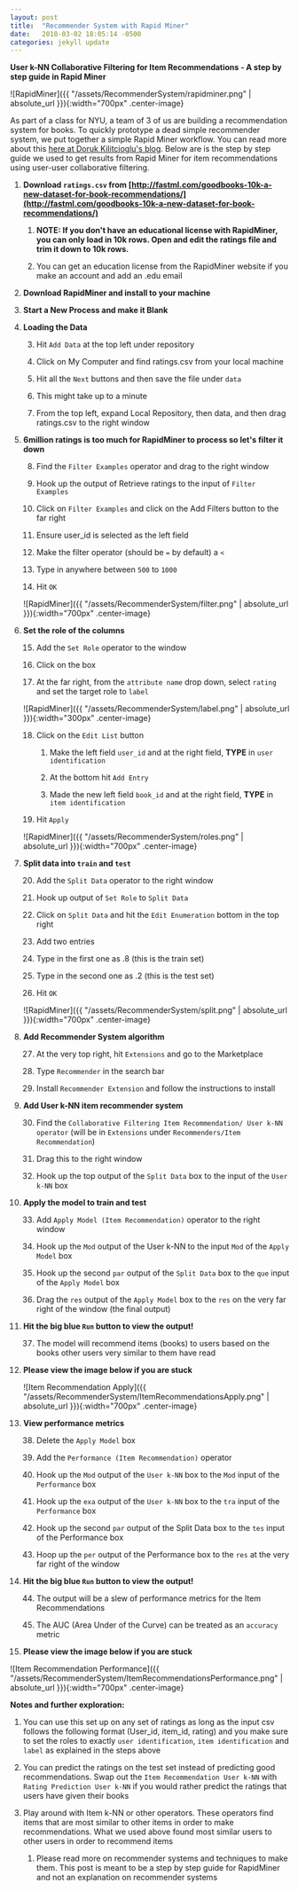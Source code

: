 ```yaml
---
layout: post
title:  "Recommender System with Rapid Miner"
date:   2018-03-02 18:05:14 -0500
categories: jekyll update
---
```

<style type="text/css">
    .center-image
    {
        margin: 0 auto;
        display: block;
    }
</style>

**User k-NN Collaborative Filtering for Item Recommendations - A step by step guide in Rapid Miner**

![RapidMiner]({{ "/assets/RecommenderSystem/rapidminer.png" | absolute_url }}){:width="700px" .center-image}

As part of a class for NYU, a team of 3 of us are building a recommendation system for books. To quickly prototype a dead simple recommender system, we put together a simple Rapid Miner workflow. You can read more about this [here at Doruk Kilitcioglu's blog](https://dorukkilitcioglu.github.io/data-science/2018/03/01/adventures-rapidminer.html). Below are is the step by step guide we used to get results from Rapid Miner for item recommendations using user-user collaborative filtering. 

1. **Download `ratings.csv` from [http://fastml.com/goodbooks-10k-a-new-dataset-for-book-recommendations/](http://fastml.com/goodbooks-10k-a-new-dataset-for-book-recommendations/)**

    1. **NOTE: If you don't have an educational license with RapidMiner, you can only load in 10k rows. Open and edit the ratings file and trim it down to 10k rows.**

    2. You can get an education license from the RapidMiner website if you make an account and add an .edu email

2. **Download RapidMiner and install to your machine**

3. **Start a New Process and make it Blank**

4. **Loading the Data**

    3. Hit `Add Data` at the top left under repository

    4. Click on My Computer and find ratings.csv from your local machine

    5. Hit all the `Next` buttons and then save the file under `data`

    6. This might take up to a minute

    7. From the top left, expand Local Repository, then data, and then drag ratings.csv to the right window

5. **6million ratings is too much for RapidMiner to process so let's filter it down**

    8. Find the `Filter Examples` operator and drag to the right window

    9. Hook up the output of Retrieve ratings to the input of `Filter Examples`

    10. Click on `Filter Examples` and click on the Add Filters button to the far right

    11. Ensure user_id is selected as the left field

    12. Make the filter operator (should be `=` by default) a `<`

    13. Type in anywhere between `500` to `1000`

    14. Hit `OK`

    ![RapidMiner]({{ "/assets/RecommenderSystem/filter.png" | absolute_url }}){:width="700px" .center-image}

6. **Set the role of the columns**

    15. Add the `Set Role` operator to the window

    16. Click on the box

    17. At the far right, from the `attribute name` drop down, select `rating` and set the target role to `label`

    ![RapidMiner]({{ "/assets/RecommenderSystem/label.png" | absolute_url }}){:width="300px" .center-image}

    18. Click on the `Edit List` button

        1. Make the left field `user_id` and at the right field, **TYPE** in `user identification`

        2. At the bottom hit `Add Entry`

        3. Made the new left field `book_id` and at the right field, **TYPE** in `item identification`

    19. Hit `Apply`

    ![RapidMiner]({{ "/assets/RecommenderSystem/roles.png" | absolute_url }}){:width="700px" .center-image}

7. **Split data into `train` and `test`**

    20. Add the `Split Data` operator to the right window

    21. Hook up output of `Set Role` to `Split Data`

    22. Click on `Split Data` and hit the `Edit Enumeration` bottom in the top right

    23. Add two entries

    24. Type in the first one as .8 (this is the train set)

    25. Type in the second one as .2 (this is the test set)

    26. Hit `OK`

    ![RapidMiner]({{ "/assets/RecommenderSystem/split.png" | absolute_url }}){:width="700px" .center-image}

8. **Add Recommender System algorithm**

    27. At the very top right, hit `Extensions` and go to the Marketplace

    28. Type `Recommender` in the search bar

    29. Install `Recommender Extension` and follow the instructions to install

9. **Add User k-NN item recommender system**

    30. Find the `Collaborative Filtering Item Recommendation/ User k-NN operator` (will be in `Extensions` under `Recommenders/Item Recommendation`)

    31. Drag this to the right window

    32. Hook up the top output of the `Split Data` box to the input of the `User k-NN` box

10. **Apply the model to train and test**

    33. Add `Apply Model (Item Recommendation)` operator to the right window

    34. Hook up the `Mod` output of the User k-NN to the input `Mod` of the `Apply Model` box

    35. Hook up the second `par` output of the `Split Data` box to the `que` input of the `Apply Model` box

    36. Drag the `res` output of the `Apply Model` box to the `res` on the very far right of the window (the final output)

11. **Hit the big blue `Run` button to view the output!**

    37. The model will recommend items (books) to users based on the books other users very similar to them have read

12. **Please view the image below if you are stuck**

    ![Item Recommendation Apply]({{ "/assets/RecommenderSystem/ItemRecommendationsApply.png" | absolute_url }}){:width="700px" .center-image}

13. **View performance metrics**

    38. Delete the `Apply Model` box

    39. Add the `Performance (Item Recommendation)` operator

    40. Hook up the `Mod` output of the `User k-NN` box to the `Mod` input of the `Performance` box

    41. Hook up the `exa` output of the `User k-NN` box to the `tra` input of the `Performance` box

    42. Hook up the second `par` output of the Split Data box to the `tes` input of the Performance box

    43. Hoop up the `per` output of the Performance box to the `res` at the very far right of the window

14. **Hit the big blue `Run` button to view the output!**

    44. The output will be a slew of performance metrics for the Item Recommendations

    45. The AUC (Area Under of the Curve) can be treated as an `accuracy` metric

15. **Please view the image below if you are stuck**

![Item Recommendation Performance]({{ "/assets/RecommenderSystem/ItemRecommendationsPerformance.png" | absolute_url }}){:width="700px" .center-image}

**Notes and further exploration:**

1. You can use this set up on any set of ratings as long as the input csv follows the following format (User_id, item_id, rating) and you make sure to set the roles to exactly `user identification`, `item identification` and `label` as explained in the steps above

2. You can predict the ratings on the test set instead of predicting good recommendations. Swap out the `Item Recommendation User k-NN` with `Rating Prediction User k-NN` if you would rather predict the ratings that users have given their books

3. Play around with Item k-NN or other operators. These operators find items that are most similar to other items in order to make recommendations. What we used above found most similar users to other users in order to recommend items

    1. Please read more on recommender systems and techniques to make them. This post is meant to be a step by step guide for RapidMiner and not an explanation on recommender systems

